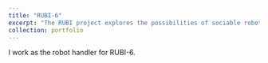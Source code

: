 ```yaml
---
title: "RUBI-6"
excerpt: "The RUBI project explores the possibilities of sociable robots as a tool for education and enrichment for toddlers in early childhood education environments.<br/>[<img src='/images/rubi_project.png'>](http://www.rubi.ucsd.edu)"
collection: portfolio
---
```


I work as the robot handler for RUBI-6.

